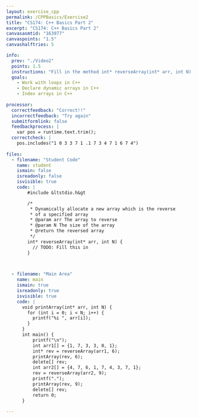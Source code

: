```yaml
---
layout: exercise_cpp
permalink: /CPPBasics/Exercise2
title: "CS174: C++ Basics Part 2"
excerpt: "CS174: C++ Basics Part 2"
canvasasmtid: "163977"
canvaspoints: "1.5"
canvashalftries: 5

info:
  prev: "./Video2"
  points: 1.5
  instructions: "Fill in the method int* reverseArray(int* arr, int N), which should dynamically allocate a new array of an appropriate size, fill this array in with the elements in arr in reverse, and return that array.  Note that the dynamically allocated array is de-allocated (deleted) in the main() to avoid memory leaks."
  goals:
    - Work with loops in C++
    - Declare dynamic arrays in C++
    - Index arrays in C++
    
processor:  
  correctfeedback: "Correct!!" 
  incorrectfeedback: "Try again"
  submitformlink: false
  feedbackprocess: | 
    var pos = runtime.text.trim();
  correctcheck: |
    pos.includes("1 0 3 3 7 1 .1 7 3 4 7 1 6 7 4")
 
files:
  - filename: "Student Code"
    name: student
    ismain: false
    isreadonly: false
    isvisible: true
    code: | 
        #include &ltstdio.h&gt

        /* 
         * Dynamically allocate a new array which is the reverse
         * of a specified array
         * @param arr The array to reverse
         * @param N The size of the array
         * @return the reversed array
         */
        int* reverseArray(int* arr, int N) {
          // TODO: Fill this in
        }
        


  - filename: "Main Area"
    name: main
    ismain: true
    isreadonly: true
    isvisible: true
    code: | 
      void printArray(int* arr, int N) {
        for (int i = 0; i < N; i++) {
          printf("%i ", arr[i]);
        }
      }
      int main() {
          printf("\n");
          int arr1[] = {1, 7, 3, 3, 0, 1};
          int* rev = reverseArray(arr1, 6);
          printArray(rev, 6);
          delete[] rev;
          int arr2[] = {4, 7, 6, 1, 7, 4, 3, 7, 1};
          rev = reverseArray(arr2, 9);
          printf(".");
          printArray(rev, 9);
          delete[] rev;
          return 0;
      }
        
---
```

